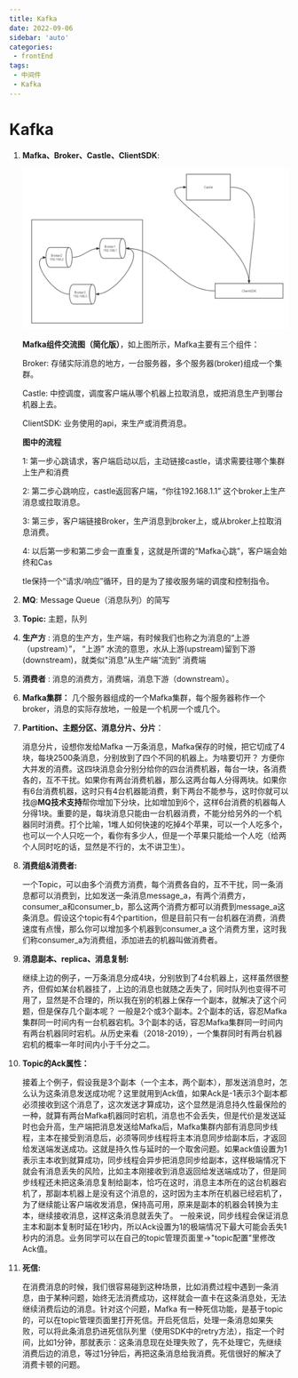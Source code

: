 ```yaml
---
title: Kafka
date: 2022-09-06
sidebar: 'auto'
categories:
 - frontEnd
tags:
 - 中间件
 - Kafka
---
```


# Kafka

1. **Mafka、Broker、Castle、ClientSDK**: 

    ![adp](../../../.vuepress/public/image/Kafka.png)

   **Mafka组件交流图（简化版）**，如上图所示，Mafka主要有三个组件：

   Broker: 存储实际消息的地方，一台服务器，多个服务器(broker)组成一个集群。

   Castle: 中控调度，调度客户端从哪个机器上拉取消息，或把消息生产到哪台机器上去。

   ClientSDK: 业务使用的api，来生产或消费消息。

   **图中的流程**

   1: 第一步心跳请求，客户端启动以后，主动链接castle，请求需要往哪个集群上生产和消费

   2: 第二步心跳响应，castle返回客户端，“你往192.168.1.1” 这个broker上生产消息或拉取消息。

   3: 第三步，客户端链接Broker，生产消息到broker上，或从broker上拉取消息消费。

   4: 以后第一步和第二步会一直重复，这就是所谓的“Mafka心跳”，客户端会始终和Cas

   tle保持一个“请求/响应”循环，目的是为了接收服务端的调度和控制指令。

2. **MQ**:  Message Queue（消息队列）的简写

3. **Topic:** 主题，队列

4. **生产方** : 消息的生产方，生产端，有时候我们也称之为消息的“上游（upstream）”， “上游” 水流的意思，水从上游(upstream)留到下游(downstream)，就类似"消息”从生产端“流到” 消费端

5. **消费者** : 消息的消费方，消费端，消息下游（downstream）。

6. **Mafka集群：** 几个服务器组成的一个Mafka集群，每个服务器称作一个broker，消息的实际存放地，一般是一个机房一个或几个。

7. **Partition、主题分区、消息分片、分片**：

   消息分片，设想你发给Mafka 一万条消息，Mafka保存的时候，把它切成了4块，每块2500条消息，分别放到了四个不同的机器上。为啥要切开？ 方便你大并发的消费。这四块消息会分别分给你的四台消费机器，每台一块，各消费各的，互不干扰。如果你有两台消费机器，那么这两台每人分得两块。如果你有6台消费机器，这时只有4台机器能消费，剩下两台不能参与，这时你就可以找@**MQ技术支持**帮你增加下分块，比如增加到6个，这样6台消费的机器每人分得1块。重要的是，每块消息只能由一台机器消费，不能分给另外的一个机器同时消费。打个比喻，1堆人如何快速的吃掉4个苹果，可以一个人吃多个，也可以一个人只吃一个，看你有多少人，但是一个苹果只能给一个人吃（给两个人同时吃的话，显然是不行的，太不讲卫生）。

8. **消费组&消费者:**

   一个Topic，可以由多个消费方消费，每个消费各自的，互不干扰，同一条消息都可以消费到，比如发送一条消息message_a，有两个消费方，consumer_a和consumer_b，那么这两个消费方都可以消费到message_a这条消息。假设这个topic有4个partition，但是目前只有一台机器在消费，消费速度有点慢，那么你可以增加多个机器到consumer_a 这个消费方里，这时我们称consumer_a为消费组，添加进去的机器叫做消费者。

9. **消息副本、replica、消息复制:**

    继续上边的例子，一万条消息分成4块，分别放到了4台机器上，这样虽然很整齐，但假如某台机器挂了，上边的消息也就随之丢失了，同时队列也变得不可用了，显然是不合理的，所以我在别的机器上保存一个副本，就解决了这个问题，但是保存几个副本呢？ 一般是2个或3个副本。2个副本的话，容忍Mafka集群同一时间内有一台机器宕机。3个副本的话，容忍Mafka集群同一时间内有两台机器同时宕机。从历史来看（2018-2019），一个集群同时有两台机器宕机的概率一年时间内小于千分之二。

10. **Topic的Ack属性：**

    接着上个例子，假设我是3个副本（一个主本，两个副本），那发送消息时，怎么认为这条消息发送成功呢？这里就用到Ack值，如果Ack是-1表示3个副本都必须接收到这个消息了，这次发送才算成功，这个显然是消息持久性最保险的一种，就算有两台Mafka机器同时宕机，消息也不会丢失，但是代价是发送延时也会升高，生产端把消息发送给Mafka后，Mafka集群内部有消息同步线程，主本在接受到消息后，必须等同步线程将主本消息同步给副本后，才返回给发送端发送成功。这就是持久性与延时的一个取舍问题。如果ack值设置为1表示主本收到就算成功，同步线程会异步把消息同步给副本，这样极端情况下就会有消息丢失的风险，比如主本刚接收到消息返回给发送端成功了，但是同步线程还未把这条消息复制给副本，恰巧在这时，消息主本所在的这台机器宕机了，那副本机器上是没有这个消息的，这时因为主本所在机器已经宕机了，为了继续能让客户端收发消息，保持高可用，原来是副本的机器会转换为主本，继续接收消息，这样这条消息就丢失了。 一般来说，同步线程会保证消息主本和副本复制时延在1秒内，所以Ack设置为1的极端情况下最大可能会丢失1秒内的消息。业务同学可以在自己的topic管理页面里->"topic配置"里修改Ack值。

11. **死信:**

    在消费消息的时候，我们很容易碰到这种场景，比如消费过程中遇到一条消息，由于某种问题，始终无法消费成功，这样就会一直卡在这条消息处，无法继续消费后边的消息。针对这个问题，Mafka 有一种死信功能，是基于topic的，可以在topic管理页面里打开死信。开启死信后，处理一条消息如果失败，可以将此条消息扔进死信队列里（使用SDK中的retry方法），指定一个时间，比如1分钟，那就表示：这条消息现在处理失败了，先不处理它，先继续消费后边的消息，等过1分钟后，再把这条消息给我消费。死信很好的解决了消费卡顿的问题。

